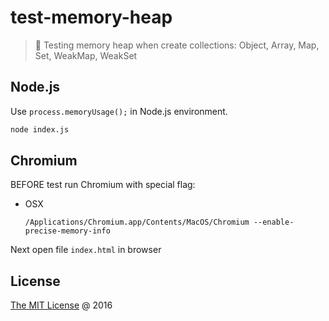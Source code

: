 # test-memory-heap

> :ledger: Testing memory heap when create collections: Object, Array, Map, Set, WeakMap, WeakSet

## Node.js

Use `process.memoryUsage();` in Node.js environment.

```bash
node index.js
```

## Chromium

BEFORE test run Chromium with special flag:

* OSX

    ```
    /Applications/Chromium.app/Contents/MacOS/Chromium --enable-precise-memory-info
    ```

Next open file `index.html` in browser

## License

[The MIT License](http://piecioshka.mit-license.org) @ 2016
